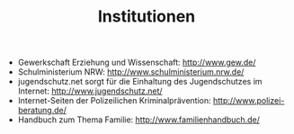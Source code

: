 ﻿---
layout: default
title:  "Institutionen"
published: true
---

- Gewerkschaft Erziehung und Wissenschaft: http://www.gew.de/
- Schulministerium NRW: http://www.schulministerium.nrw.de/
- jugendschutz.net sorgt für die Einhaltung des Jugendschutzes im Internet: http://www.jugendschutz.net/
- Internet-Seiten der Polizeilichen Kriminalprävention: http://www.polizei-beratung.de/
- Handbuch zum Thema Familie: http://www.familienhandbuch.de/
